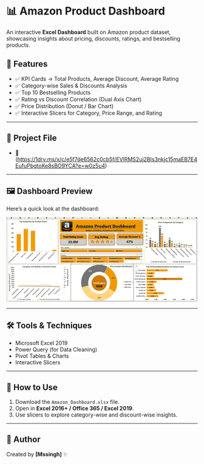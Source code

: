 # 📊 Amazon Product Dashboard

An interactive **Excel Dashboard** built on Amazon product dataset, showcasing insights about pricing, discounts, ratings, and bestselling products.

## 🔹 Features
- ✅ KPI Cards → Total Products, Average Discount, Average Rating  
- ✅ Category-wise Sales & Discounts Analysis  
- ✅ Top 10 Bestselling Products  
- ✅ Rating vs Discount Correlation (Dual Axis Chart)  
- ✅ Price Distribution (Donut / Bar Chart)  
- ✅ Interactive Slicers for Category, Price Range, and Rating  

---

## 📂 Project File  
- 📘 (https://1drv.ms/x/c/e5f7de6562c0cb5f/EVlRMS2uj2BIs3nkjc15maEB7E4EufuPbgtoKe8sBO9YCA?e=w0z5u4)   

---

## 🖼️ Dashboard Preview
Here’s a quick look at the dashboard:

![Dashboard Screenshot](Amazon_Dashboard.png)

---

## 🛠️ Tools & Techniques
- Microsoft Excel 2019  
- Power Query (for Data Cleaning)  
- Pivot Tables & Charts    
- Interactive Slicers  

---

## 🚀 How to Use
1. Download the `Amazon_Dashboard.xlsx` file.  
2. Open in **Excel 2016+ / Office 365 / Excel 2019**.  
3. Use slicers to explore category-wise and discount-wise insights.  

---

## 📌 Author
Created by **[Mssingh]** ✨  

